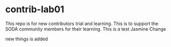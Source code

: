 # contrib-lab01
This repo is for new contributors trial and learning. This is to support the SODA community members for their learning.
This is a test Jasmine
Change


new things is added
